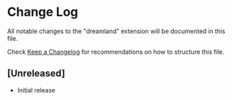 # Change Log

All notable changes to the "dreamland" extension will be documented in this file.

Check [Keep a Changelog](http://keepachangelog.com/) for recommendations on how to structure this file.

## [Unreleased]

- Initial release